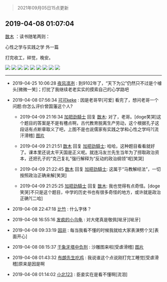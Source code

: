 > 2021年09月05日15点更新
<link rel="stylesheet" href="https://cdn.jsdelivr.net/gh/taotie6/sampleJSON@main/css/photo_show.css">


 ## 2019-04-08 01:07:04 

 [㪚木](https://www.coolapk.com/feed/11137476?shareKey=NjAyOGJjYTkwZGU4NjEzMTc0YTA~) ：读书随笔两则：

心性之学与实践之学  外一篇

打完收工，碎觉，晚安。 

<div class="album">
<img class="img-item" src="http://image.coolapk.com/feed/2019/0408/01/1081091_1554656792_4728@1080x1981.jpg" />
<img class="img-item" src="http://image.coolapk.com/feed/2019/0408/01/1081091_1554656795_1308@1080x1879.jpg" />
<img class="img-item" src="http://image.coolapk.com/feed/2019/0408/01/1081091_1554656809_5495@1080x1730.jpg" />
<img class="img-item" src="http://image.coolapk.com/feed/2019/0408/01/1081091_1554656812_3895@1080x1942.jpg" />
<img class="img-item" src="http://image.coolapk.com/feed/2019/0408/01/1081091_1554656815_1602@1080x1952.jpg" />
<img class="img-item" src="http://image.coolapk.com/feed/2019/0408/01/1081091_1554656817_8165@1080x1944.jpg" />
<img class="img-item" src="http://image.coolapk.com/feed/2019/0408/01/1081091_1554656820_413@1080x509.jpg" />
<img class="img-item" src="http://image.coolapk.com/feed/2019/0408/00/1081091_1554654116_803@2016x4032.jpg" />
<img class="img-item" src="http://image.coolapk.com/feed/2019/0408/00/1081091_1554654114_0837@2016x4032.jpg" />
</div>

 ------- 

- 2019-04-25 10:06:28 [夜风凛冽](uid=892608) : 到9102年了，“天下为公”仍然只不过是个噱头[微微一笑]；打扰了我继续老老实实的摸索自己的心学路吧 

- 2019-04-08 07:56:34 [可可keke](uid=2190423) : 因是老哥早[可爱]
看完了，想问老哥一个问题:你怎么评价曾国藩这个人? 

    - 2019-04-09 21:16:34 [加把劲騎士](uid=647149) 回复 [㪚木](uid=1081091): 对了，老哥。[doge笑哭]这个题目的答案是不是有槽点啊，古代教育脱离生产劳动，这个根据孔子这段话有点断章取义了吧，上图不是也说儒家有实践之学和心性之学吗?[流汗滑稽] [图片](http://image.coolapk.com/feed/2019/0409/21/647149_1554815779_1887@1080x1920.jpg)

    - 2019-04-09 21:21:51 [㪚木](uid=1081091) 回复 [加把劲騎士](uid=647149): 哈哈，这种题目看看就好了。课本里还说太平天国是正义呢。就连冯友兰先生当年为了捞取政治资本，还把孔子的“克己复礼”强行解释为“反动的政治纲领”呢[笑哭] 

    - 2019-04-09 21:22:45 [㪚木](uid=1081091) 回复 [加把劲騎士](uid=647149): 这属于“马教解经法”，一切按照政治正确来解[笑哭] 

    - 2019-04-09 21:25:25 [加把劲騎士](uid=647149) 回复 [㪚木](uid=1081091): 我也觉得有点奇怪。[doge笑哭]不只是这个题目，中学的历史书也有很多奇怪的地方，或许就是政治正确?[二哈] 

- 2019-04-08 22:47:18 [比竹](uid=617307) : 什么字体？ 

- 2019-04-08 16:55:16 [发疯的小乌龟](uid=2311133) : 对大佬真是敬佩[呲牙][呲牙] 

- 2019-04-08 09:33:19 [因非](uid=735855) : 每当我看不懂的时候我就给大家表演劈个叉[表面开心] 

- 2019-04-08 08:15:37 [于象牙塔中负刑](uid=1938509) : 沙雕图来啦[受虐滑稽] [图片](http://image.coolapk.com/feed/2019/0408/08/1938509_1554682535_204@640x640.jpg)

- 2019-04-08 01:43:32 [布朗先生吃鸡](uid=1553933) : 我说谁这个点说刚打完工睡觉[受虐滑稽]原来是因是啊 

- 2019-04-08 01:14:02 [小北123](uid=664679) : 臣妾实在是看不懂啊[流泪] 

